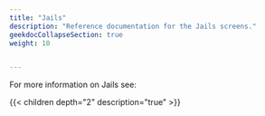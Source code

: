 ```yaml
---
title: "Jails"
description: "Reference documentation for the Jails screens."
geekdocCollapseSection: true
weight: 10


---
```


For more information on Jails see:

{{< children depth="2" description="true" >}} 
